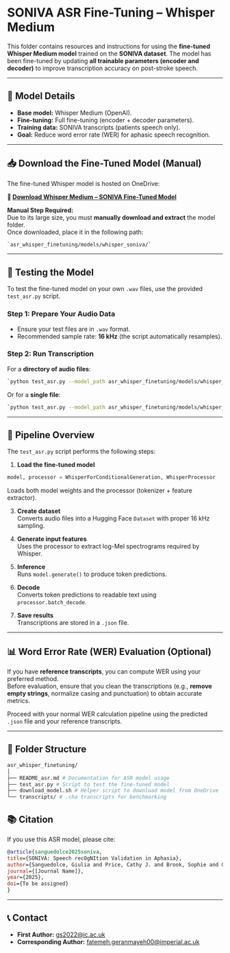 # SONIVA ASR Fine-Tuning – Whisper Medium

This folder contains resources and instructions for using the **fine-tuned Whisper Medium model** trained on the **SONIVA dataset**. The model has been fine-tuned by updating **all trainable parameters (encoder and decoder)** to improve transcription accuracy on post-stroke speech.

---

## 📄 Model Details
- **Base model:** Whisper Medium (OpenAI).
- **Fine-tuning:** Full fine-tuning (encoder + decoder parameters).
- **Training data:** SONIVA transcripts (patients speech only).
- **Goal:** Reduce word error rate (WER) for aphasic speech recognition.

---

## 📥 Download the Fine-Tuned Model (Manual)
The fine-tuned Whisper model is hosted on OneDrive:

**🔗 [Download Whisper Medium – SONIVA Fine-Tuned Model](PUT_YOUR_ONEDRIVE_LINK_HERE)**

**Manual Step Required:**  
Due to its large size, you must **manually download and extract** the model folder.  
Once downloaded, place it in the following path:  
```bash
`asr_whisper_finetuning/models/whisper_soniva/`
```
---

## 🚀 Testing the Model
To test the fine-tuned model on your own `.wav` files, use the provided `test_asr.py` script.

### **Step 1: Prepare Your Audio Data**
- Ensure your test files are in `.wav` format.
- Recommended sample rate: **16 kHz** (the script automatically resamples).

### **Step 2: Run Transcription**
For a **directory of audio files**:
```bash
`python test_asr.py --model_path asr_whisper_finetuning/models/whisper_soniva --audio_dir path/to/wavs/ --output_file my_transcriptions.json`
```

Or for a **single file**:
```bash
`python test_asr.py --model_path asr_whisper_finetuning/models/whisper_soniva --audio_path sample.wav`
```
---

## 🧩 Pipeline Overview
The `test_asr.py` script performs the following steps:

1. **Load the fine-tuned model**  
```python
model, processor = WhisperForConditionalGeneration, WhisperProcessor
```
   Loads both model weights and the processor (tokenizer + feature extractor).

3. **Create dataset**  
   Converts audio files into a Hugging Face `Dataset` with proper 16 kHz sampling.

4. **Generate input features**  
   Uses the processor to extract log-Mel spectrograms required by Whisper.

5. **Inference**  
   Runs `model.generate()` to produce token predictions.

6. **Decode**  
   Converts token predictions to readable text using `processor.batch_decode`.

7. **Save results**  
   Transcriptions are stored in a `.json` file.

---
## 📊 Word Error Rate (WER) Evaluation (Optional)
If you have **reference transcripts**, you can compute WER using your preferred method.  
Before evaluation, ensure that you clean the transcriptions (e.g., **remove empty strings**, normalize casing and punctuation) to obtain accurate metrics.

Proceed with your normal WER calculation pipeline using the predicted `.json` file and your reference transcripts.

---

## 📂 Folder Structure
```bash
asr_whisper_finetuning/
│
├── README_asr.md # Documentation for ASR model usage
├── test_asr.py # Script to test the fine-tuned model
├── download_model.sh # Helper script to download model from OneDrive
└── transcripts/ # .cha transcripts for benchmarking
```

## 📚 Citation
If you use this ASR model, please cite:
```bibtex
@article{sanguedolce2025soniva,
title={SONIVA: Speech recOgNItion Validation in Aphasia},
author={Sanguedolce, Giulia and Price, Cathy J. and Brook, Sophie and Gruia, Dragos C. and Parkinson, Niamh V. and Naylor, Patrick A. and Geranmayeh, Fatemeh},
journal={[Journal Name]},
year={2025},
doi={To be assigned}
}
```
---

## 📞 Contact
- **First Author:** gs2022@ic.ac.uk  
- **Corresponding Author:** fatemeh.geranmayeh00@imperial.ac.uk

